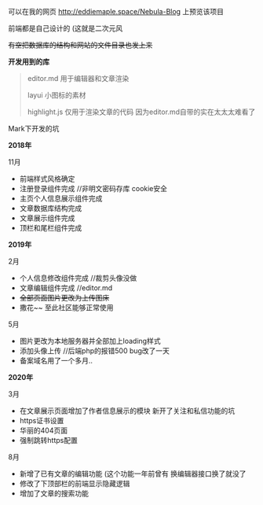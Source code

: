 可以在我的网页 http://eddiemaple.space/Nebula-Blog 上预览该项目

前端都是自己设计的  (这就是二次元风

~~有空把数据库的结构和网站的文件目录也发上来~~

**开发用到的库**

> editor.md	用于编辑器和文章渲染
>
> layui	小图标的素材
>
> highlight.js	仅用于渲染文章的代码  因为editor.md自带的实在太太太难看了

Mark下开发的坑

**2018年**

11月

+ 前端样式风格确定
+ 注册登录组件完成 //非明文密码存库 cookie安全
+ 主页个人信息展示组件完成
+ 文章数据库结构完成
+ 文章展示组件完成
+ 顶栏和尾栏组件完成

**2019年**

2月

+ 个人信息修改组件完成 //裁剪头像没做
+ 文章编辑组件完成 //editor.md
+ ~~全部页面图片更改为上传图床~~
+ 撒花~~  至此社区能够正常使用

5月

+ 图片更改为本地服务器并全部加上loading样式
+ 添加头像上传 //后端php的报错500 bug改了一天
+ 备案域名用了一个多月..

**2020年**

3月

+ 在文章展示页面增加了作者信息展示的模块 新开了关注和私信功能的坑
+ https证书设置
+ 华丽的404页面
+ 强制跳转https配置

8月

+ 新增了已有文章的编辑功能 (这个功能一年前曾有 换编辑器接口换了就没了
+ 修改了下顶部栏的前端显示隐藏逻辑
+ 增加了文章的搜索功能